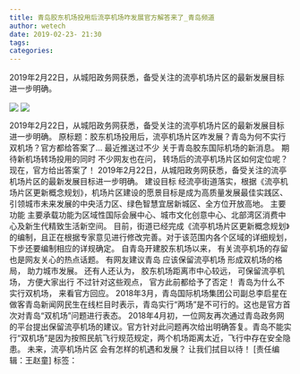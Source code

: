 ```yaml
---
title: 青岛胶东机场投用后流亭机场咋发展官方解答来了_青岛频道
author: wetech
date: 2019-02-23- 21:30
tags: 
categories: 
---
```

2019年2月22日，从城阳政务网获悉，备受关注的流亭机场片区的最新发展目标进一步明确。
<!-- more -->
                
<img align="center" border="0" src="http://p2.ifengimg.com/a/2019_08/8d2253f9b243264_size29_w640_h480.jpg" />
                
<img align="center" border="0" src="http://p2.ifengimg.com/a/2016/0810/204c433878d5cf9size1_w16_h16.png" />
                
            
2019年2月22日，从城阳政务网获悉，备受关注的流亭机场片区的最新发展目标进一步明确。
原标题：胶东机场投用后，流亭机场片区咋发展？青岛为何不实行双机场？官方都给答案了…
最近推送过不少
关于青岛胶东国际机场的新消息。
期待新机场转场投用的同时
不少网友也在问，
转场后的流亭机场片区如何定位呢？
现在，官方给出答案了！
2019年2月22日，从城阳政务网获悉，备受关注的流亭机场片区的最新发展目标进一步明确。
建设目标
经流亭街道落实，根据《流亭机场片区更新概念规划》，机场片区建设的愿景目标是成为高质量发展最佳实践区、引领城市未来发展的中央活力区、绿色智慧宜居新城区、全方位开放高地。
主要功能
主要承载功能为区域性国际会展中心、城市文化创意中心、北部湾区消费中心及新生代精致生活新空间。
目前，街道已经完成《流亭机场片区更新概念规划》的编制，且正在根据专家意见进行修改完善。对于该范围内各个区域的详细规划，下步还要编制相应的详规确定。
自青岛开建胶东机场以来，
有关流亭机场的存留
也是网友关心的热点话题。
有网友建议青岛
应该保留流亭机场
形成双机场的格局，
助力城市发展。
还有人还认为，
胶东机场距离市中心较远，
可保留流亭机场，
方便大家出行
不过针对这些观点，
官方此前都给予了否定！
青岛为什么不实行双机场，
来看官方回应。
2018年3月，青岛国际机场集团公司副总李启星在做客青岛新闻网民生在线栏目时表示，青岛实行“两场”是不可行的。这也是官方首次对青岛“双机场”问题进行表态。
2018年4月初，一位网友再次通过青岛政务网的平台提出保留流亭机场的建议。官方针对此问题再次给出明确答复。青岛不能实行“双机场”是因为按照民航飞行规范规定，两个机场距离太近，飞行中存在安全隐患。
未来，流亭机场片区
会有怎样的机遇和发展？
让我们拭目以待！
[责任编辑：王赵童]
标签：
 
 
             
